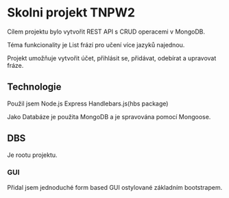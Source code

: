 # Skolni projekt TNPW2
Cílem projektu bylo vytvořit REST API s CRUD operacemi v MongoDB.

Téma funkcionality je List frází pro učení více jazyků najednou.

Projekt umožňuje vytvořit účet, přihlásit se, přidávat, odebírat a upravovat fráze.

## Technologie

Použil jsem Node.js Express Handlebars.js(hbs package)

Jako Databáze je použita MongoDB a je spravována pomocí Mongoose.

## DBS

Je  rootu projektu.

### GUI
Přidal jsem jednoduché form based GUI ostylované základním bootstrapem.
